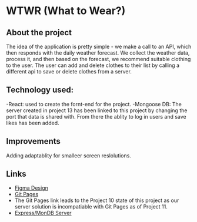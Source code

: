 # WTWR (What to Wear?)

## About the project

The idea of the application is pretty simple - we make a call to an API, which then responds with the daily weather forecast. We collect the weather data, process it, and then based on the forecast, we recommend suitable clothing to the user. The user can add and delete clothes to their list by calling a different api to save or delete clothes from a server.

## Technology used:

-React: used to create the fornt-end for the project.
-Mongoose DB: The server created in project 13 has been linked to this project by changing the port that data is shared with. From there the ablity to log in users and save likes has been added.

## Improvements

Adding adaptablity for smalleer screen reslolutions.

## Links

- [Figma Design](https://www.figma.com/design/bfVOvqlLmoKZ5lpro8WWBe/Sprint-14_-WTWR?node-id=1-1105&t=jtKY8o9EoFksBFQS-0)
- [Git Pages](https://chrisowens2244.github.io/se_project_react/)
- The Git Pages link leads to the Project 10 state of this project as our server solution is incompatiable with Git Pages as of Project 11.
- [Express/MonDB Server](https://github.com/ChrisOwens2244/se_project_express)
